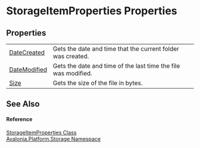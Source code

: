 # StorageItemProperties Properties




## Properties
<table>
<tr>
<td><a href="P_Avalonia_Platform_Storage_StorageItemProperties_DateCreated">DateCreated</a></td>
<td>Gets the date and time that the current folder was created.</td>
</tr>
<tr>
<td><a href="P_Avalonia_Platform_Storage_StorageItemProperties_DateModified">DateModified</a></td>
<td>Gets the date and time of the last time the file was modified.</td>
</tr>
<tr>
<td><a href="P_Avalonia_Platform_Storage_StorageItemProperties_Size">Size</a></td>
<td>Gets the size of the file in bytes.</td>
</tr>
</table>

## See Also


#### Reference
<a href="T_Avalonia_Platform_Storage_StorageItemProperties">StorageItemProperties Class</a>  
<a href="N_Avalonia_Platform_Storage">Avalonia.Platform.Storage Namespace</a>  
